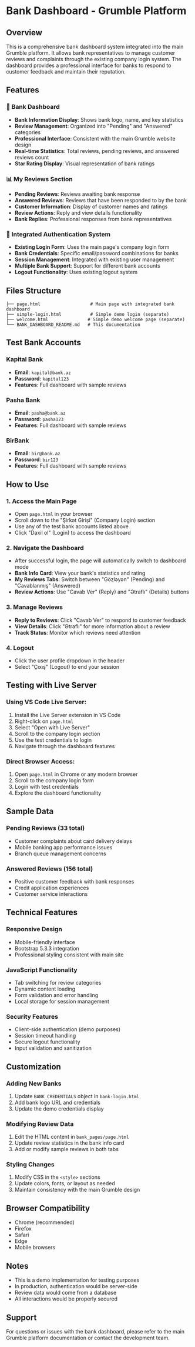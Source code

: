 # Bank Dashboard - Grumble Platform

## Overview
This is a comprehensive bank dashboard system integrated into the main Grumble platform. It allows bank representatives to manage customer reviews and complaints through the existing company login system. The dashboard provides a professional interface for banks to respond to customer feedback and maintain their reputation.

## Features

### 🏦 Bank Dashboard
- **Bank Information Display**: Shows bank logo, name, and key statistics
- **Review Management**: Organized into "Pending" and "Answered" categories
- **Professional Interface**: Consistent with the main Grumble website design
- **Real-time Statistics**: Total reviews, pending reviews, and answered reviews count
- **Star Rating Display**: Visual representation of bank ratings

### 📊 My Reviews Section
- **Pending Reviews**: Reviews awaiting bank response
- **Answered Reviews**: Reviews that have been responded to by the bank
- **Customer Information**: Display of customer names and ratings
- **Review Actions**: Reply and view details functionality
- **Bank Replies**: Professional responses from bank representatives

### 🔐 Integrated Authentication System
- **Existing Login Form**: Uses the main page's company login form
- **Bank Credentials**: Specific email/password combinations for banks
- **Session Management**: Integrated with existing user management
- **Multiple Bank Support**: Support for different bank accounts
- **Logout Functionality**: Uses existing logout system

## Files Structure

```
├── page.html                   # Main page with integrated bank dashboard
├── simple-login.html           # Simple demo login (separate)
├── welcome.html               # Simple demo welcome page (separate)
└── BANK_DASHBOARD_README.md   # This documentation
```

## Test Bank Accounts

### Kapital Bank
- **Email**: `kapital@bank.az`
- **Password**: `kapital123`
- **Features**: Full dashboard with sample reviews

### Pasha Bank
- **Email**: `pasha@bank.az`
- **Password**: `pasha123`
- **Features**: Full dashboard with sample reviews

### BirBank
- **Email**: `bir@bank.az`
- **Password**: `bir123`
- **Features**: Full dashboard with sample reviews

## How to Use

### 1. Access the Main Page
- Open `page.html` in your browser
- Scroll down to the "Şirkət Girişi" (Company Login) section
- Use any of the test bank accounts listed above
- Click "Daxil ol" (Login) to access the dashboard

### 2. Navigate the Dashboard
- After successful login, the page will automatically switch to dashboard mode
- **Bank Info Card**: View your bank's statistics and rating
- **My Reviews Tabs**: Switch between "Gözləyən" (Pending) and "Cavablanmış" (Answered)
- **Review Actions**: Use "Cavab Ver" (Reply) and "Ətraflı" (Details) buttons

### 3. Manage Reviews
- **Reply to Reviews**: Click "Cavab Ver" to respond to customer feedback
- **View Details**: Click "Ətraflı" for more information about a review
- **Track Status**: Monitor which reviews need attention

### 4. Logout
- Click the user profile dropdown in the header
- Select "Çıxış" (Logout) to end your session

## Testing with Live Server

### Using VS Code Live Server:
1. Install the Live Server extension in VS Code
2. Right-click on `page.html`
3. Select "Open with Live Server"
4. Scroll to the company login section
5. Use the test credentials to login
6. Navigate through the dashboard features

### Direct Browser Access:
1. Open `page.html` in Chrome or any modern browser
2. Scroll to the company login form
3. Login with test credentials
4. Explore the dashboard functionality

## Sample Data

### Pending Reviews (33 total)
- Customer complaints about card delivery delays
- Mobile banking app performance issues
- Branch queue management concerns

### Answered Reviews (156 total)
- Positive customer feedback with bank responses
- Credit application experiences
- Customer service interactions

## Technical Features

### Responsive Design
- Mobile-friendly interface
- Bootstrap 5.3.3 integration
- Professional styling consistent with main site

### JavaScript Functionality
- Tab switching for review categories
- Dynamic content loading
- Form validation and error handling
- Local storage for session management

### Security Features
- Client-side authentication (demo purposes)
- Session timeout handling
- Secure logout functionality
- Input validation and sanitization

## Customization

### Adding New Banks
1. Update `BANK_CREDENTIALS` object in `bank-login.html`
2. Add bank logo URL and credentials
3. Update the demo credentials display

### Modifying Review Data
1. Edit the HTML content in `bank_pages/page.html`
2. Update review statistics in the bank info card
3. Add or modify sample reviews in both tabs

### Styling Changes
1. Modify CSS in the `<style>` sections
2. Update colors, fonts, or layout as needed
3. Maintain consistency with the main Grumble design

## Browser Compatibility
- Chrome (recommended)
- Firefox
- Safari
- Edge
- Mobile browsers

## Notes
- This is a demo implementation for testing purposes
- In production, authentication would be server-side
- Review data would come from a database
- All interactions would be properly secured

## Support
For questions or issues with the bank dashboard, please refer to the main Grumble platform documentation or contact the development team.
